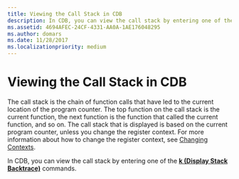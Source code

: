 ```yaml
---
title: Viewing the Call Stack in CDB
description: In CDB, you can view the call stack by entering one of the k (Display Stack Backtrace) commands.
ms.assetid: 4694AFEC-24CF-4331-AA0A-1AE176048295
ms.author: domars
ms.date: 11/28/2017
ms.localizationpriority: medium
---
```


# Viewing the Call Stack in CDB


The call stack is the chain of function calls that have led to the current location of the program counter. The top function on the call stack is the current function, the next function is the function that called the current function, and so on. The call stack that is displayed is based on the current program counter, unless you change the register context. For more information about how to change the register context, see [Changing Contexts](changing-contexts.md).

In CDB, you can view the call stack by entering one of the [**k (Display Stack Backtrace)**](k--kb--kc--kd--kp--kp--kv--display-stack-backtrace-.md) commands.

 

 






